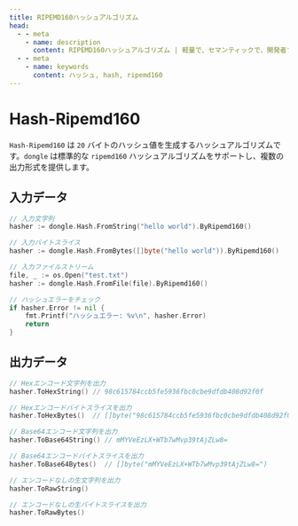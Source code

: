 ```yaml
---
title: RIPEMD160ハッシュアルゴリズム
head:
  - - meta
    - name: description
      content: RIPEMD160ハッシュアルゴリズム | 軽量で、セマンティックで、開発者フレンドリーなgolang エンコード&暗号ライブラリ
  - - meta
    - name: keywords
      content: ハッシュ, hash, ripemd160
---
```


# Hash-Ripemd160

`Hash-Ripemd160` は `20` バイトのハッシュ値を生成するハッシュアルゴリズムです。`dongle` は標準的な `ripemd160` ハッシュアルゴリズムをサポートし、複数の出力形式を提供します。

## 入力データ

```go
// 入力文字列
hasher := dongle.Hash.FromString("hello world").ByRipemd160()

// 入力バイトスライス
hasher := dongle.Hash.FromBytes([]byte("hello world")).ByRipemd160()

// 入力ファイルストリーム
file, _ := os.Open("test.txt")
hasher := dongle.Hash.FromFile(file).ByRipemd160()

// ハッシュエラーをチェック
if hasher.Error != nil {
	fmt.Printf("ハッシュエラー: %v\n", hasher.Error)
	return
}
```

## 出力データ

```go
// Hexエンコード文字列を出力
hasher.ToHexString() // 98c615784ccb5fe5936fbc0cbe9dfdb408d92f0f

// Hexエンコードバイトスライスを出力
hasher.ToHexBytes()  // []byte("98c615784ccb5fe5936fbc0cbe9dfdb408d92f0f")

// Base64エンコード文字列を出力
hasher.ToBase64String() // mMYVeEzLX+WTb7wMvp39tAjZLw8=

// Base64エンコードバイトスライスを出力
hasher.ToBase64Bytes()  // []byte("mMYVeEzLX+WTb7wMvp39tAjZLw8=")

// エンコードなしの生文字列を出力
hasher.ToRawString()

// エンコードなしの生バイトスライスを出力
hasher.ToRawBytes()
```
